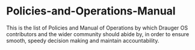 # Policies-and-Operations-Manual
This is the list of Policies and Manual of Operations by which Drauger OS contributors and the wider community should abide by, in order to ensure smooth, speedy decision making and maintain accountability.
